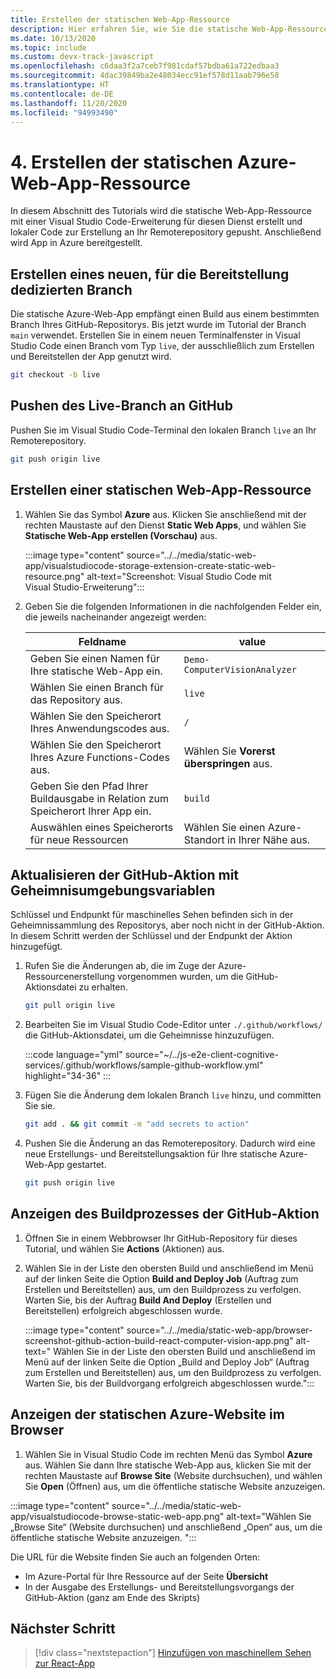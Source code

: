 ```yaml
---
title: Erstellen der statischen Web-App-Ressource
description: Hier erfahren Sie, wie Sie die statische Web-App-Ressource mit einer Visual Studio Code-Erweiterung für diesen Dienst erstellen.
ms.date: 10/13/2020
ms.topic: include
ms.custom: devx-track-javascript
ms.openlocfilehash: c6daa3f2a7ceb7f981cdaf57bdba61a722edbaa3
ms.sourcegitcommit: 4dac39849ba2e48034ecc91ef578d11aab796e58
ms.translationtype: HT
ms.contentlocale: de-DE
ms.lasthandoff: 11/20/2020
ms.locfileid: "94993490"
---
```

# <a name="4-create-azure-static-web-app-resource"></a>4. Erstellen der statischen Azure-Web-App-Ressource

In diesem Abschnitt des Tutorials wird die statische Web-App-Ressource mit einer Visual Studio Code-Erweiterung für diesen Dienst erstellt und lokaler Code zur Erstellung an Ihr Remoterepository gepusht. Anschließend wird App in Azure bereitgestellt.

## <a name="create-a-new-branch-dedicated-to-deployment"></a>Erstellen eines neuen, für die Bereitstellung dedizierten Branch

Die statische Azure-Web-App empfängt einen Build aus einem bestimmten Branch Ihres GitHub-Repositorys. Bis jetzt wurde im Tutorial der Branch `main` verwendet. Erstellen Sie in einem neuen Terminalfenster in Visual Studio Code einen Branch vom Typ `live`, der ausschließlich zum Erstellen und Bereitstellen der App genutzt wird.

```bash
git checkout -b live
```

## <a name="push-the-live-branch-to-github"></a>Pushen des Live-Branch an GitHub

Pushen Sie im Visual Studio Code-Terminal den lokalen Branch `live` an Ihr Remoterepository.

```bash
git push origin live
```

## <a name="create-a-static-web-app-resource"></a>Erstellen einer statischen Web-App-Ressource

1. Wählen Sie das Symbol **Azure** aus. Klicken Sie anschließend mit der rechten Maustaste auf den Dienst **Static Web Apps**, und wählen Sie **Statische Web-App erstellen (Vorschau)** aus. 

    :::image type="content" source="../../media/static-web-app/visualstudiocode-storage-extension-create-static-web-resource.png" alt-text="Screenshot: Visual Studio Code mit Visual Studio-Erweiterung":::

1. Geben Sie die folgenden Informationen in die nachfolgenden Felder ein, die jeweils nacheinander angezeigt werden: 

    |Feldname| value|
    |--|--|
    |Geben Sie einen Namen für Ihre statische Web-App ein.|`Demo-ComputerVisionAnalyzer`|
    |Wählen Sie einen Branch für das Repository aus.|`live`| 
    |Wählen Sie den Speicherort Ihres Anwendungscodes aus.|`/`|
    |Wählen Sie den Speicherort Ihres Azure Functions-Codes aus.|Wählen Sie **Vorerst überspringen** aus.|
    |Geben Sie den Pfad Ihrer Buildausgabe in Relation zum Speicherort Ihrer App ein.|`build`|
    |Auswählen eines Speicherorts für neue Ressourcen|Wählen Sie einen Azure-Standort in Ihrer Nähe aus.|

## <a name="update-the-github-action-with-secret-environment-variables"></a>Aktualisieren der GitHub-Aktion mit Geheimnisumgebungsvariablen

Schlüssel und Endpunkt für maschinelles Sehen befinden sich in der Geheimnissammlung des Repositorys, aber noch nicht in der GitHub-Aktion. In diesem Schritt werden der Schlüssel und der Endpunkt der Aktion hinzugefügt.

1. Rufen Sie die Änderungen ab, die im Zuge der Azure-Ressourcenerstellung vorgenommen wurden, um die GitHub-Aktionsdatei zu erhalten.

    ```bash
    git pull origin live
    ```

1. Bearbeiten Sie im Visual Studio Code-Editor unter `./.github/workflows/` die GitHub-Aktionsdatei, um die Geheimnisse hinzuzufügen. 

    :::code language="yml" source="~/../js-e2e-client-cognitive-services/.github/workflows/sample-github-workflow.yml" highlight="34-36" :::

    
1. Fügen Sie die Änderung dem lokalen Branch `live` hinzu, und committen Sie sie.

    ```bash
    git add . && git commit -m "add secrets to action"
    ```

1. Pushen Sie die Änderung an das Remoterepository. Dadurch wird eine neue Erstellungs- und Bereitstellungsaktion für Ihre statische Azure-Web-App gestartet.

    ```bash
    git push origin live
    ```

## <a name="view-the-github-action-build-process"></a>Anzeigen des Buildprozesses der GitHub-Aktion

1. Öffnen Sie in einem Webbrowser Ihr GitHub-Repository für dieses Tutorial, und wählen Sie **Actions** (Aktionen) aus. 

1. Wählen Sie in der Liste den obersten Build und anschließend im Menü auf der linken Seite die Option **Build and Deploy Job** (Auftrag zum Erstellen und Bereitstellen) aus, um den Buildprozess zu verfolgen. Warten Sie, bis der Auftrag **Build And Deploy** (Erstellen und Bereitstellen) erfolgreich abgeschlossen wurde.

    :::image type="content" source="../../media/static-web-app/browser-screenshot-github-action-build-react-computer-vision-app.png" alt-text=" Wählen Sie in der Liste den obersten Build und anschließend im Menü auf der linken Seite die Option „Build and Deploy Job“ (Auftrag zum Erstellen und Bereitstellen) aus, um den Buildprozess zu verfolgen. Warten Sie, bis der Buildvorgang erfolgreich abgeschlossen wurde.":::

## <a name="view-azure-static-web-site-in-browser"></a>Anzeigen der statischen Azure-Website im Browser

1. Wählen Sie in Visual Studio Code im rechten Menü das Symbol **Azure** aus. Wählen Sie dann Ihre statische Web-App aus, klicken Sie mit der rechten Maustaste auf **Browse Site** (Website durchsuchen), und wählen Sie **Open** (Öffnen) aus, um die öffentliche statische Website anzuzeigen. 

:::image type="content" source="../../media/static-web-app/visualstudiocode-browse-static-web-app.png" alt-text="Wählen Sie „Browse Site“ (Website durchsuchen) und anschließend „Open“ aus, um die öffentliche statische Website anzuzeigen. ":::

Die URL für die Website finden Sie auch an folgenden Orten:
* Im Azure-Portal für Ihre Ressource auf der Seite **Übersicht**
* In der Ausgabe des Erstellungs- und Bereitstellungsvorgangs der GitHub-Aktion (ganz am Ende des Skripts) 

## <a name="next-step"></a>Nächster Schritt

> [!div class="nextstepaction"]
> [Hinzufügen von maschinellem Sehen zur React-App](add-computer-vision-react-app.md)